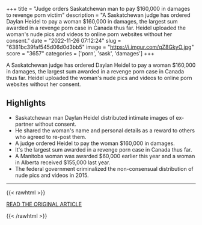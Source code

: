 +++
title = "Judge orders Saskatchewan man to pay $160,000 in damages to revenge porn victim"
description = "A Saskatchewan judge has ordered Daylan Heidel to pay a woman $160,000 in damages, the largest sum awarded in a revenge porn case in Canada thus far. Heidel uploaded the woman's nude pics and videos to online porn websites without her consent."
date = "2022-11-26 07:12:24"
slug = "6381bc39faf545d06d0d3bb5"
image = "https://i.imgur.com/qZ8GkyO.jpg"
score = "3657"
categories = ['porn', 'sask', 'damages']
+++

A Saskatchewan judge has ordered Daylan Heidel to pay a woman $160,000 in damages, the largest sum awarded in a revenge porn case in Canada thus far. Heidel uploaded the woman's nude pics and videos to online porn websites without her consent.

## Highlights

- Saskatchewan man Daylan Heidel distributed intimate images of ex-partner without consent.
- He shared the woman's name and personal details as a reward to others who agreed to re-post them.
- A judge ordered Heidel to pay the woman $160,000 in damages.
- It's the largest sum awarded in a revenge porn case in Canada thus far.
- A Manitoba woman was awarded $60,000 earlier this year and a woman in Alberta received $155,000 last year.
- The federal government criminalized the non-consensual distribution of nude pics and videos in 2015.

---

{{< rawhtml >}}
  <p class="article-category">
    <a target="_blank" href="https://www.cbc.ca/news/canada/saskatchewan/judge-orders-man-pay-160-000-damages-revenge-porn-victim-1.6662710">READ THE ORIGINAL ARTICLE</a>
  </p>
{{< /rawhtml >}}
